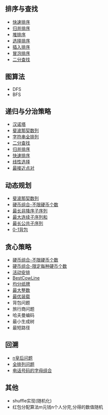 
##   排序与查找
+   [快速排序](https://github.com/96189/xteam/blob/master/%E7%AE%97%E6%B3%95/go/sort.go)
+   [归并排序](https://github.com/96189/xteam/blob/master/%E7%AE%97%E6%B3%95/go/sort.go)
+   [堆排序](https://github.com/96189/xteam/blob/master/%E7%AE%97%E6%B3%95/go/sort.go)
+   [选择排序](https://github.com/96189/xteam/tree/master/%E7%AE%97%E6%B3%95/go/sort.go)
+   [插入排序](https://github.com/96189/xteam/tree/master/%E7%AE%97%E6%B3%95/go/sort.go)
+   [冒泡排序](https://github.com/96189/xteam/tree/master/%E7%AE%97%E6%B3%95/go/sort.go)
+   [二分查找](https://github.com/96189/xteam/tree/master/%E7%AE%97%E6%B3%95/go/search.go)

## 图算法
+   DFS
+   BFS
## 递归与分治策略
+   [汉诺塔](https://github.com/96189/xteam/blob/master/%E7%AE%97%E6%B3%95/go/recursive.go)
+   [斐波那契数列](https://github.com/96189/xteam/blob/master/%E7%AE%97%E6%B3%95/go/recursive.go)
+   [字符串全排列](https://github.com/96189/xteam/blob/master/%E7%AE%97%E6%B3%95/go/recursive.go)
+   [二分查找](https://github.com/96189/xteam/blob/master/%E7%AE%97%E6%B3%95/go/recursive.go)
+   [归并排序](https://github.com/96189/xteam/blob/master/%E7%AE%97%E6%B3%95/go/recursive.go)
+   [快速排序](https://github.com/96189/xteam/blob/master/%E7%AE%97%E6%B3%95/go/recursive.go)
+   [线性选择](https://github.com/96189/xteam/blob/master/%E7%AE%97%E6%B3%95/go/recursive.go)
+   [最接近点对](https://github.com/96189/xteam/blob/master/%E7%AE%97%E6%B3%95/go/recursive.go)

## 动态规划
+   [斐波那契数列](https://github.com/96189/xteam/blob/master/%E7%AE%97%E6%B3%95/go/dp.go)
+   [硬币组合-不限硬币个数](https://github.com/96189/xteam/blob/master/%E7%AE%97%E6%B3%95/go/dp.go)
+   [最长非降序子序列](https://github.com/96189/xteam/blob/master/%E7%AE%97%E6%B3%95/go/dp.go)
+   [最大连续子序列和](https://github.com/96189/xteam/blob/master/%E7%AE%97%E6%B3%95/go/dp.go)
+   [最长公共子序列](https://github.com/96189/xteam/blob/master/%E7%AE%97%E6%B3%95/go/dp.go)
+   [0-1背包](https://github.com/96189/xteam/blob/master/%E7%AE%97%E6%B3%95/go/dp.go)


##   贪心策略
+   [硬币组合-不限硬币个数](https://github.com/96189/xteam/blob/master/%E7%AE%97%E6%B3%95/go/greedy.go)
+   [硬币组合-限定每种硬币个数](https://github.com/96189/xteam/blob/master/%E7%AE%97%E6%B3%95/go/greedy.go)
+   [活动安排](https://github.com/96189/xteam/blob/master/%E7%AE%97%E6%B3%95/go/greedy.go)
+   [BestCowLine](https://github.com/96189/xteam/blob/master/%E7%AE%97%E6%B3%95/go/greedy.go)
+   [均分纸牌](https://github.com/96189/xteam/blob/master/%E7%AE%97%E6%B3%95/go/greedy.go)
+   [最大整数](https://github.com/96189/xteam/blob/master/%E7%AE%97%E6%B3%95/go/greedy.go)
+   [最优装载](https://github.com/96189/xteam/blob/master/%E7%AE%97%E6%B3%95/go/greedy.go)
+   背包问题
+   旅行商问题
+   哈夫曼编码
+   最小生成树
+   最短路径

##   回溯
+   [n皇后问题](https://github.com/96189/xteam/blob/master/%E7%AE%97%E6%B3%95/go/backtracking.go)
+   [全排列问题](https://github.com/96189/xteam/blob/master/%E7%AE%97%E6%B3%95/go/backtracking.go)
+   [电话号码的字母组合](https://github.com/96189/xteam/blob/master/%E7%AE%97%E6%B3%95/go/backtracking.go)

##   其他
+   shuffle实现(随机化)
+   红包分配算法m元钱n个人分完,分得的数值随机
